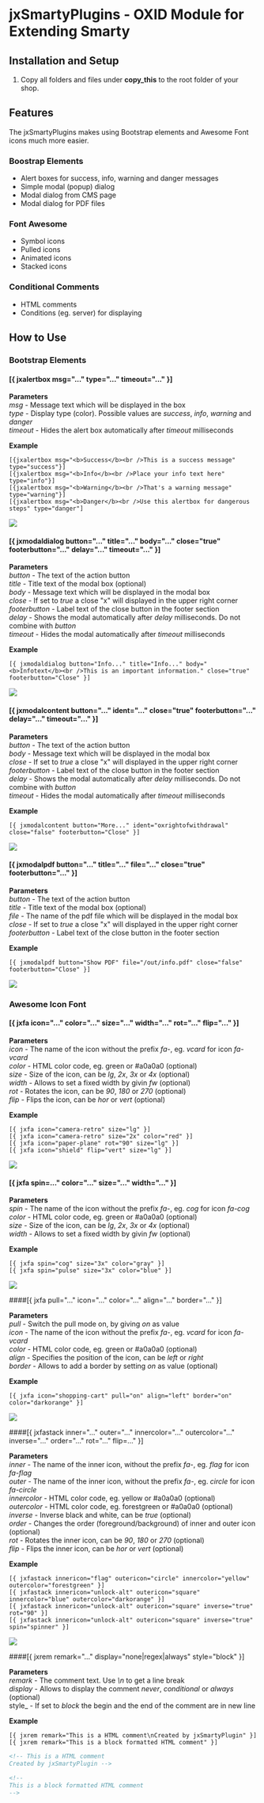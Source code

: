 # jxSmartyPlugins - OXID Module for Extending Smarty


## Installation and Setup
1. Copy all folders and files under **copy\_this** to the root folder of your shop.

## Features
The jxSmartyPlugins makes using Bootstrap elements and Awesome Font icons much more easier.

### Boostrap Elements
  * Alert boxes for success, info, warning and danger messages
  * Simple modal (popup) dialog
  * Modal dialog from CMS page
  * Modal dialog for PDF files

### Font Awesome
  * Symbol icons
  * Pulled icons
  * Animated icons
  * Stacked icons

### Conditional Comments
  * HTML comments
  * Conditions (eg. server) for displaying


## How to Use

### **Bootstrap Elements**

#### [{ jxalertbox msg="..." type="..." timeout="..." }]

**Parameters**  
_msg_ - Message text which will be displayed in the box  
_type_ - Display type (color). Possible values are _success_, _info_, _warning_ and _danger_  
_timeout_ - Hides the alert box automatically after _timeout_ milliseconds

**Example**  
```smarty
[{jxalertbox msg="<b>Success</b><br />This is a success message" type="success"}]
[{jxalertbox msg="<b>Info</b><br />Place your info text here" type="info"}]
[{jxalertbox msg="<b>Warning</b><br />That's a warning message" type="warning"}]
[{jxalertbox msg="<b>Danger</b><br />Use this alertbox for dangerous steps" type="danger"]
```
![](https://github.com/job963/jxSmartyPlugins/raw/master/docu/jxalertbox.png)


#### [{ jxmodaldialog button="..." title="..." body="..." close="true" footerbutton="..." delay="..." timeout="..." }]

**Parameters**  
_button_ - The text of the action button  
_title_ - Title text of the modal box (optional)  
_body_ - Message text which will be displayed in the modal box  
_close_ - If set to _true_ a close "x" will displayed in the upper right corner  
_footerbutton_ - Label text of the close button in the footer section  
_delay_ - Shows the modal automatically after _delay_ milliseconds. Do not combine with _button_  
_timeout_ - Hides the modal automatically after _timeout_ milliseconds

**Example**  
```smarty
[{ jxmodaldialog button="Info..." title="Info..." body="<b>Infotext</b><br />This is an important information." close="true" footerbutton="Close" }]
```
![](https://github.com/job963/jxSmartyPlugins/raw/master/docu/jxmodaldialog.png)


#### [{ jxmodalcontent button="..." ident="..." close="true" footerbutton="..." delay="..." timeout="..." }]

**Parameters**  
_button_ - The text of the action button  
_body_ - Message text which will be displayed in the modal box  
_close_ - If set to _true_ a close "x" will displayed in the upper right corner  
_footerbutton_ - Label text of the close button in the footer section  
_delay_ - Shows the modal automatically after _delay_ milliseconds. Do not combine with _button_  
_timeout_ - Hides the modal automatically after _timeout_ milliseconds

**Example**  
```smarty
[{ jxmodalcontent button="More..." ident="oxrightofwithdrawal" close="false" footerbutton="Close" }]
```
![](https://github.com/job963/jxSmartyPlugins/raw/master/docu/jxmodalcontent.png)


#### [{ jxmodalpdf button="..." title="..." file="..." close="true" footerbutton="..." }]

**Parameters**  
_button_ - The text of the action button  
_title_ - Title text of the modal box (optional)  
_file_ - The name of the pdf file which will be displayed in the modal box  
_close_ - If set to _true_ a close "x" will displayed in the upper right corner  
_footerbutton_ - Label text of the close button in the footer section 

**Example**  
```smarty
[{ jxmodalpdf button="Show PDF" file="/out/info.pdf" close="false" footerbutton="Close" }]
```
![](https://github.com/job963/jxSmartyPlugins/raw/master/docu/jxmodalpdf.png)


### Awesome Icon Font

#### [{ jxfa icon="..." color="..." size="..." width="..." rot="..." flip="..." }]

**Parameters**  
_icon_ - The name of the icon without the prefix _fa-_, eg. _vcard_ for icon _fa-vcard_   
_color_ - HTML color code, eg. green or #a0a0a0 (optional)  
_size_ - Size of the icon, can be _lg_, _2x_, _3x_ or _4x_ (optional)  
_width_ - Allows to set a fixed width by givin _fw_ (optional)  
_rot_ - Rotates the icon, can be _90_, _180_ or _270_ (optional)  
_flip_ - Flips the icon, can be _hor_ or _vert_ (optional)  

**Example**  
```smarty
[{ jxfa icon="camera-retro" size="lg" }]
[{ jxfa icon="camera-retro" size="2x" color="red" }]
[{ jxfa icon="paper-plane" rot="90" size="lg" }]
[{ jxfa icon="shield" flip="vert" size="lg" }]
```
![](https://github.com/job963/jxSmartyPlugins/raw/master/docu/jxfa.png)


#### [{ jxfa spin=..." color="..." size="..." width="..." }]

**Parameters**  
_spin_ - The name of the icon without the prefix _fa-_, eg. _cog_ for icon _fa-cog_  
_color_ - HTML color code, eg. green or #a0a0a0 (optional)  
_size_ - Size of the icon, can be _lg_, _2x_, _3x_ or _4x_ (optional)  
_width_ - Allows to set a fixed width by givin _fw_ (optional)  

**Example**  
```smarty
[{ jxfa spin="cog" size="3x" color="gray" }]
[{ jxfa spin="pulse" size="3x" color="blue" }]
```
![](https://github.com/job963/jxSmartyPlugins/raw/master/docu/jxfaspin.png)


####[{ jxfa pull="..." icon="..." color="..." align="..." border="..." }]

**Parameters**  
_pull_ - Switch the pull mode on, by giving _on_ as value  
_icon_ - The name of the icon without the prefix _fa-_, eg. _vcard_ for icon _fa-vcard_  
_color_ - HTML color code, eg. green or #a0a0a0 (optional)  
_align_ - Specifies the position of the icon, can be _left_ or _right_  
_border_ - Allows to add a border by setting _on_ as value (optional)  

**Example**  
```smarty
[{ jxfa icon="shopping-cart" pull="on" align="left" border="on" color="darkorange" }]
```
![](https://github.com/job963/jxSmartyPlugins/raw/master/docu/jxfapull.png)


####[{ jxfastack inner="..." outer="..." innercolor="..." outercolor="..." inverse="..." order="..." rot="..." flip=..." }]

**Parameters**  
_inner_ - The name of the inner icon,  without the prefix _fa-_, eg. _flag_ for icon _fa-flag_  
_outer_ - The name of the inner icon,  without the prefix _fa-_, eg. _circle_ for icon _fa-circle_  
_innercolor_ - HTML color code, eg. yellow or #a0a0a0 (optional)  
_outercolor_ - HTML color code, eg. forestgreen or #a0a0a0 (optional)  
_inverse_ - Inverse black and white, can be _true_ (optional)  
_order_ - Changes the order (foreground/background) of inner and outer icon (optional)  
_rot_ - Rotates the inner icon, can be _90_, _180_ or _270_ (optional)  
_flip_ - Flips the inner icon, can be _hor_ or _vert_ (optional)  

**Example**  
```smarty
[{ jxfastack innericon="flag" outericon="circle" innercolor="yellow" outercolor="forestgreen" }]
[{ jxfastack innericon="unlock-alt" outericon="square" innercolor="blue" outercolor="darkorange" }]
[{ jxfastack innericon="unlock-alt" outericon="square" inverse="true" rot="90" }]
[{ jxfastack innericon="unlock-alt" outericon="square" inverse="true" spin="spinner" }]
```
![](https://github.com/job963/jxSmartyPlugins/raw/master/docu/jxfastack.png)


####[{ jxrem remark="..." display="none|regex|always" style="block" }]

**Parameters**  
_remark_ - The comment text. Use _\n_ to get a line break  
_display_ - Allows to display the comment _never_, _conditional_ or _always_ (optional)  
style_ - If set to _block_ the begin and the end of the comment are in new line   

**Example**  
```smarty
[{ jxrem remark="This is a HTML comment\nCreated by jxSmartyPlugin" }]
[{ jxrem remark="This is a block formatted HTML comment" }]
```
  
```html
<!-- This is a HTML comment
Created by jxSmartyPlugin -->

<!-- 
This is a block formatted HTML comment
-->
```

